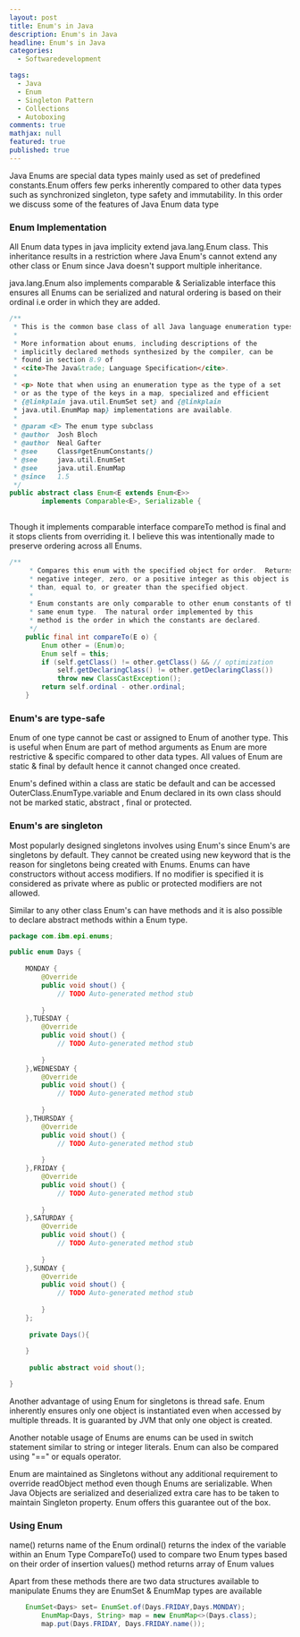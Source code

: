 ```yaml
---
layout: post
title: Enum's in Java
description: Enum's in Java
headline: Enum's in Java
categories:
  - Softwaredevelopment

tags: 
  - Java
  - Enum
  - Singleton Pattern
  - Collections
  - Autoboxing 
comments: true
mathjax: null
featured: true 
published: true
---
```


Java Enums are special data types mainly used as set of predefined constants.Enum offers few perks inherently compared to other data types such as synchronized singleton, type safety and immutability. In this order we discuss some of the features of Java Enum data type 

### Enum Implementation

All Enum data types in java implicity extend java.lang.Enum class. This inheritance results in a restriction where Java Enum's cannot extend any other class or Enum since Java doesn't support multiple inheritance.

java.lang.Enum also implements comparable & Serializable interface this ensures all Enums can be serialized and natural ordering is based on their ordinal i.e order in which they are added.

``` java
/**
 * This is the common base class of all Java language enumeration types.
 *
 * More information about enums, including descriptions of the
 * implicitly declared methods synthesized by the compiler, can be
 * found in section 8.9 of
 * <cite>The Java&trade; Language Specification</cite>.
 *
 * <p> Note that when using an enumeration type as the type of a set
 * or as the type of the keys in a map, specialized and efficient
 * {@linkplain java.util.EnumSet set} and {@linkplain
 * java.util.EnumMap map} implementations are available.
 *
 * @param <E> The enum type subclass
 * @author  Josh Bloch
 * @author  Neal Gafter
 * @see     Class#getEnumConstants()
 * @see     java.util.EnumSet
 * @see     java.util.EnumMap
 * @since   1.5
 */
public abstract class Enum<E extends Enum<E>>
        implements Comparable<E>, Serializable {
    
```

Though it implements comparable interface compareTo method is final and it stops clients from overriding it. I believe this was intentionally made to preserve ordering across all Enums.


``` java 
/**
     * Compares this enum with the specified object for order.  Returns a
     * negative integer, zero, or a positive integer as this object is less
     * than, equal to, or greater than the specified object.
     *
     * Enum constants are only comparable to other enum constants of the
     * same enum type.  The natural order implemented by this
     * method is the order in which the constants are declared.
     */
    public final int compareTo(E o) {
        Enum other = (Enum)o;
        Enum self = this;
        if (self.getClass() != other.getClass() && // optimization
            self.getDeclaringClass() != other.getDeclaringClass())
            throw new ClassCastException();
        return self.ordinal - other.ordinal;
    }
```

### Enum's are type-safe

Enum of one type cannot be cast or assigned to Enum of another type. This is useful when Enum are part of method arguments as Enum are more restrictive & specific compared to other data types. All values of Enum are static & final by default hence it cannot changed once created.

Enum's defined within a class are static be default and can be accessed OuterClass.EnumType.variable
and Enum declared in its own class should not be marked static, abstract , final or protected. 


### Enum's are singleton 

Most popularly designed singletons involves using Enum's since Enum's are singletons by default. They cannot be created using new keyword that is the reason for singletons being created with Enums. Enums can have constructors without access modifiers. If no modifier is specified it is considered as private where as public or protected modifiers are not allowed.

Similar to any other class Enum's can have methods and it is also possible to declare abstract methods within a Enum type. 


``` java
package com.ibm.epi.enums;

public enum Days {
	
	MONDAY {
		@Override
		public void shout() {
			// TODO Auto-generated method stub
			
		}
	},TUESDAY {
		@Override
		public void shout() {
			// TODO Auto-generated method stub
			
		}
	},WEDNESDAY {
		@Override
		public void shout() {
			// TODO Auto-generated method stub
			
		}
	},THURSDAY {
		@Override
		public void shout() {
			// TODO Auto-generated method stub
			
		}
	},FRIDAY {
		@Override
		public void shout() {
			// TODO Auto-generated method stub
			
		}
	},SATURDAY {
		@Override
		public void shout() {
			// TODO Auto-generated method stub
			
		}
	},SUNDAY {
		@Override
		public void shout() {
			// TODO Auto-generated method stub
			
		}
	};
	
	 private Days(){
		
	}
	 
	 public abstract void shout();

}
```

Another advantage of using Enum for singletons is thread safe. Enum inherently ensures only one object is instantiated even when accessed by multiple threads. It is guaranted by JVM that only one object is created.


Another notable usage of Enums are enums can be used in switch statement similar to string or integer literals. Enum can also be compared using "==" or equals operator.

Enum are maintained as Singletons without any additional requirement to override readObject method even though Enums are serializable. When Java Objects are serialized and deserialized extra care has to be taken to maintain Singleton property. Enum offers this guarantee out of the box.

### Using Enum

name() returns name of the Enum
ordinal() returns the index of the variable within an Enum Type
CompareTo() used to compare two Enum types based on their order of insertion
values() method returns array of Enum values
 

Apart from these methods there are two data structures available to manipulate Enums they are EnumSet & EnumMap types are available 

``` java
	EnumSet<Days> set= EnumSet.of(Days.FRIDAY,Days.MONDAY);
		EnumMap<Days, String> map = new EnumMap<>(Days.class);
		map.put(Days.FRIDAY, Days.FRIDAY.name());
```



